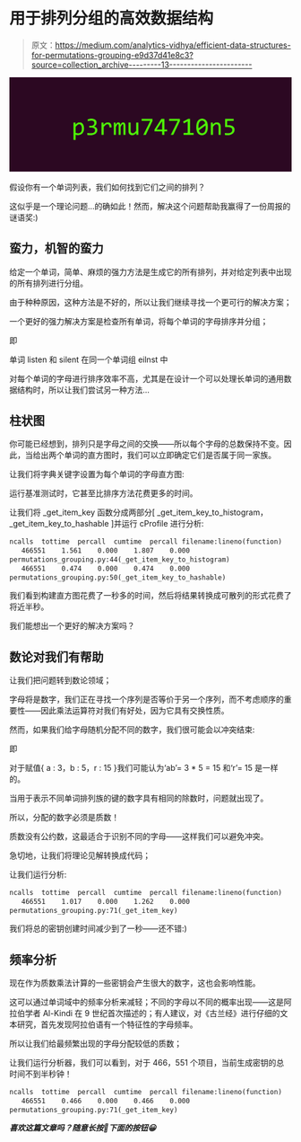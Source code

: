 # 用于排列分组的高效数据结构

> 原文：<https://medium.com/analytics-vidhya/efficient-data-structures-for-permutations-grouping-e9d37d41e8c3?source=collection_archive---------13----------------------->

![](img/65088699ba5d48a2922830ccaa702a7a.png)

假设你有一个单词列表，我们如何找到它们之间的排列？

这似乎是一个理论问题…的确如此！然而，解决这个问题帮助我赢得了一份周报的谜语奖:)

## 蛮力，机智的蛮力

给定一个单词，简单、麻烦的强力方法是生成它的所有排列，并对给定列表中出现的所有排列进行分组。

由于种种原因，这种方法是不好的，所以让我们继续寻找一个更可行的解决方案；

一个更好的强力解决方案是检查所有单词，将每个单词的字母排序并分组；

即

单词 listen 和 silent 在同一个单词组 eilnst 中

对每个单词的字母进行排序效率不高，尤其是在设计一个可以处理长单词的通用数据结构时，所以让我们尝试另一种方法…

## 柱状图

你可能已经想到，排列只是字母之间的交换——所以每个字母的总数保持不变。因此，当给出两个单词的直方图时，我们可以立即确定它们是否属于同一家族。

让我们将字典关键字设置为每个单词的字母直方图:

运行基准测试时，它甚至比排序方法花费更多的时间。

让我们将 _get_item_key 函数分成两部分[ _get_item_key_to_histogram，_get_item_key_to_hashable ]并运行 cProfile 进行分析:

```
ncalls  tottime  percall  cumtime  percall filename:lineno(function)
   466551    1.561    0.000    1.807    0.000 permutations_grouping.py:44(_get_item_key_to_histogram)
   466551    0.474    0.000    0.474    0.000 permutations_grouping.py:50(_get_item_key_to_hashable)
```

我们看到构建直方图花费了一秒多的时间，然后将结果转换成可散列的形式花费了将近半秒。

我们能想出一个更好的解决方案吗？

## 数论对我们有帮助

让我们把问题转到数论领域；

字母将是数字，我们正在寻找一个序列是否等价于另一个序列，而不考虑顺序的重要性——因此乘法运算符对我们有好处，因为它具有交换性质。

然而，如果我们给字母随机分配不同的数字，我们很可能会以冲突结束:

即

对于赋值{ a : 3，b : 5，r : 15 }我们可能认为‘ab’= 3 * 5 = 15 和‘r’= 15 是一样的。

当用于表示不同单词排列族的键的数字具有相同的除数时，问题就出现了。

所以，分配的数字必须是质数！

质数没有公约数，这最适合于识别不同的字母——这样我们可以避免冲突。

急切地，让我们将理论见解转换成代码；

让我们运行分析:

```
ncalls  tottime  percall  cumtime  percall filename:lineno(function)
   466551    1.017    0.000    1.262    0.000 permutations_grouping.py:71(_get_item_key)
```

我们将总的密钥创建时间减少到了一秒——还不错:)

## 频率分析

现在作为质数乘法计算的一些密钥会产生很大的数字，这也会影响性能。

这可以通过单词域中的频率分析来减轻；不同的字母以不同的概率出现——这是阿拉伯学者 Al-Kindi 在 9 世纪首次描述的；有人建议，对《古兰经》进行仔细的文本研究，首先发现阿拉伯语有一个特征性的字母频率。

所以让我们给最频繁出现的字母分配较低的质数；

让我们运行分析器，我们可以看到，对于 466，551 个项目，当前生成密钥的总时间不到半秒钟！

```
ncalls  tottime  percall  cumtime  percall filename:lineno(function)
   466551    0.466    0.000    0.466    0.000 permutations_grouping.py:71(_get_item_key)
```

***喜欢这篇文章吗？随意长按👏下面的按钮😀***